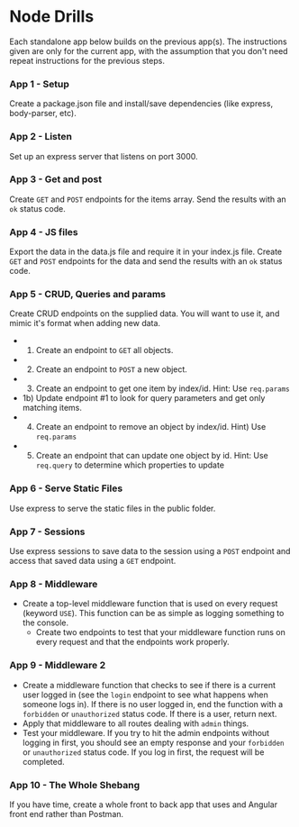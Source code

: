# Node Drills
Each standalone app below builds on the previous app(s). The instructions given are only for the current app, with the assumption that you don't need repeat instructions for the previous steps.

### App 1 - Setup
Create a package.json file and install/save dependencies (like express, body-parser, etc).

### App 2 - Listen
Set up an express server that listens on port 3000.

### App 3 - Get and post
Create `GET` and `POST` endpoints for the items array. Send the results with an `ok` status code.

### App 4 - JS files
Export the data in the data.js file and require it in your index.js file. Create `GET` and `POST` endpoints for the data and send the results with an `ok` status code.

### App 5 - CRUD, Queries and params

Create CRUD endpoints on the supplied data.  You will want to use it, and mimic it's format when adding new data.

- 1) Create an endpoint to `GET` all objects.
- 2) Create an endpoint to `POST` a new object.
- 3) Create an endpoint to get one item by index/id. Hint: Use `req.params`
- 1b) Update endpoint #1 to look for query parameters and get only matching items.
- 4) Create an endpoint to remove an object by index/id. Hint) Use `req.params`
- 5) Create an endpoint that can update one object by id. Hint: Use `req.query` to determine which properties to update

### App 6 - Serve Static Files
Use express to serve the static files in the public folder.

### App 7 - Sessions
Use express sessions to save data to the session using a `POST` endpoint and access that saved data using a `GET` endpoint.

### App 8 - Middleware
- Create a top-level middleware function that is used on every request (keyword `USE`). This function can be as simple as logging something to the console.
  - Create two endpoints to test that your middleware function runs on every request and that the endpoints work properly.
  
### App 9 - Middleware 2
- Create a middleware function that checks to see if there is a current user logged in (see the `login` endpoint to see what happens when someone logs in). If there is no user logged in, end the function with a `forbidden` or `unauthorized` status code. If there is a user, return next.
- Apply that middleware to all routes dealing with `admin` things.
- Test your middleware. If you try to hit the admin endpoints without logging in first, you should see an empty response and your `forbidden` or `unauthorized` status code. If you log in first, the request will be completed.

### App 10 - The Whole Shebang
If you have time, create a whole front to back app that uses and Angular front end rather than Postman.
